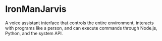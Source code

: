 # IronManJarvis
A voice assistant interface that controls the entire environment, interacts with programs like a person, and can execute commands through Node.js, Python, and the system API.
